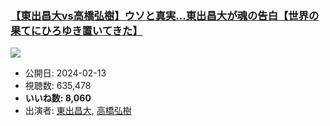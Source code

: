 ### [【東出昌大vs高橋弘樹】ウソと真実…東出昌大が魂の告白【世界の果てにひろゆき置いてきた】](https://www.youtube.com/watch?v=kz9VfPZWXGk)
[![](https://img.youtube.com/vi/kz9VfPZWXGk/sddefault.jpg)](https://www.youtube.com/watch?v=kz9VfPZWXGk)
-   公開日: 2024-02-13
-   視聴数: 635,478
-   **いいね数: 8,060**
-   出演者: [東出昌大](/rehacq_fan/people/東出昌大 "wikilink"), [高橋弘樹](/rehacq_fan/people/高橋弘樹 "wikilink")
